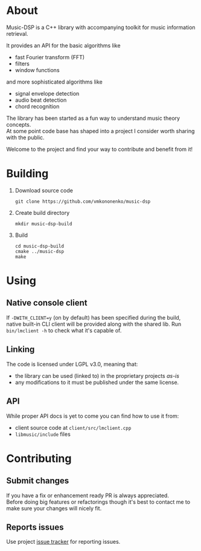 # About

Music-DSP is a C++ library with accompanying toolkit for music information retrieval.

It provides an API for the basic algorithms like
  * fast Fourier transform (FFT)
  * filters
  * window functions

and more sophisticated algorithms like
  * signal envelope detection
  * audio beat detection
  * chord recognition

The library has been started as a fun way to understand music theory concepts.<br>
At some point code base has shaped into a project I consider worth sharing with the public.

Welcome to the project and find your way to contribute and benefit from it!

# Building
1. Download source code
   ```
   git clone https://github.com/vmkononenko/music-dsp
   ```
2. Create build directory
   ```
   mkdir music-dsp-build
   ```
3. Build
   ```
   cd music-dsp-build
   cmake ../music-dsp
   make
   ```

# Using

## Native console client
If `-DWITH_CLIENT=y` (on by default) has been specified during the build, native built-in CLI client will be provided along with the shared lib.
Run `bin/lmclient -h` to check what it's capable of.

## Linking
The code is licensed under LGPL v3.0, meaning that:
  * the library can be used (linked to) in the proprietary projects *as-is*
  * any modifications to it must be published under the same license.

## API
While proper API docs is yet to come you can find how to use it from:
  * client source code at `client/src/lmclient.cpp`
  * `libmusic/include` files

# Contributing
## Submit changes
If you have a fix or enhancement ready PR is always appreciated.<br>
Before doing big features or refactorings though it's best to contact me to make sure your changes will nicely fit.
## Reports issues
Use project [issue tracker](https://github.com/vmkononenko/music-dsp/issues) for reporting issues.
